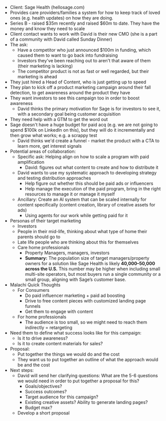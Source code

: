- Client: Sage Health (hellosage.com)
- Provides care providers/families a system for how to keep track of loved ones (e.g. health updates) on how they are doing.
- Series B - raised $35m recently and raised $60m to date. They have the money and know they need to scale
- Client contact wants to work with David is their new CMO (she is a part of a community with David called Sunday Dinner)
- The ask:
	- Have a competitor who just announced $100m in funding, which caused them to want to go back into fundraising
	- Investors they've been reaching out to aren't that aware of them (their marketing is lacking)
	- The competitor product is not as fast or well regarded, but their marketing is ahead
- They just hired a Head of Content, who is just getting up to speed
- They plan to kick off a product marketing campaign around their fall detection, to get awareness around the product they have
- They want investors to see this campaign too in order to boost awareness
	- David thinks the primary motivation for Sage is for investors to see it, with a secondary goal being customer acquisition
- They need help with a GTM to get the word out
- Sage doesn't have a huge budget for paid acq (e.g. we are not going to spend $100k on LinkedIn on this), but they will do it incrementally and then grow what works; e.g. a scrappy test
	- David thinks we'd create a funnel - market the product with a CTA to learn more, get interest signals
- Potential areas of collaboration:
	- Specific ask: Helping align on how to scale a program with paid amplification
		- David: figures out what content to create and how to distribute it
	- David wants to use my systematic approach to developing strategy and testing distribution approaches
		- Help figure out whether this should be paid ads or influencers
		- Help manage the execution of the paid program, bring in the right resources to manage it or manage it myself
	- Ancillary: Create an AI system that can be scaled internally for content specifically (content creation, library of creative assets for ads)
		- Using agents for our work while getting paid for it
- Personas of their target marketing
	- Investors
	- People in their mid-life, thinking about what type of home their parents should go to
	- Late life people who are thinking about this for themselves
	- Care home professionals
		- Property Managers, managers, investors
		- **Summary:**  The population size of target managers/property owners for a solution like Sage Health is likely **40,000–50,000 across the U.S.** This number may be higher when including small multi-site operators, but most buyers run a single community or a small group, aligning with Sage’s customer base.
- Malachi Quick Thoughts
	- For Consumers
		- Do paid influencer marketing + paid ad boosting
		- Drive to free content pieces with customized landing page funnels
		- Get them to engage with content
	- For home professionals
		- The audience is too small, so we might need to reach them indirectly = retargeting
- Need them to define what success looks like for this campaign:
	- Is it to drive awareness?
	- Is it to create content materials for sales?
- Proposal:
	- Put together the things we would do and the cost
	- They want us to put together an outline of what the approach would be and the cost
- Next steps:
	- David will send her clarifying questions: What are the 5-6 questions we would need in order to put together a proposal for this?
		- Goals/objectives?
		- Success outcomes?
		- Target audience for this campaign?
		- Existing creative assets? Ability to generate landing pages?
		- Budget max?
	- Develop a short proposal